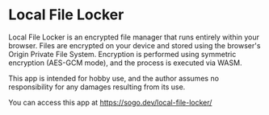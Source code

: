 # Local File Locker

Local File Locker is an encrypted file manager that runs entirely within your browser. Files are encrypted on your device and stored using the browser's Origin Private File System. Encryption is performed using symmetric encryption (AES-GCM mode), and the process is executed via WASM.

This app is intended for hobby use, and the author assumes no responsibility for any damages resulting from its use.

You can access this app at https://sogo.dev/local-file-locker/
